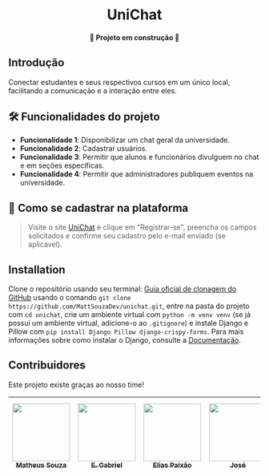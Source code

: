 <div align="center">
  <h1>UniChat</h1>
</div>

<h4 align="center"> 
  🚧 Projeto em construção 🚧
</h4>

## Introdução

Conectar estudantes e seus respectivos cursos em um único local, facilitando a comunicação e a interação entre eles.

## 🛠 Funcionalidades do projeto

- **Funcionalidade 1**: Disponibilizar um chat geral da universidade.  
- **Funcionalidade 2**: Cadastrar usuários.  
- **Funcionalidade 3**: Permitir que alunos e funcionários divulguem no chat e em seções específicas.  
- **Funcionalidade 4**: Permitir que administradores publiquem eventos na universidade.

## 🔑 Como se cadastrar na plataforma

> Visite o site [UniChat](https://localhost:8000) e clique em "Registrar-se", preencha os campos solicitados e confirme seu cadastro pelo e-mail enviado (se aplicável).

## Installation

Clone o repositório usando seu terminal: [Guia oficial de clonagem do GitHub](https://docs.github.com/pt/repositories/creating-and-managing-repositories/cloning-a-repository) usando o comando `git clone https://github.com/MattSouzaDev/unichat.git`, entre na pasta do projeto com `cd unichat`, crie um ambiente virtual com `python -m venv venv` (se já possui um ambiente virtual, adicione-o ao `.gitignore`) e instale Django e Pillow com `pip install Django Pillow django-crispy-forms`. Para mais informações sobre como instalar o Django, consulte a [Documentação](https://docs.djangoproject.com/en/5.2/intro/install/).

## Contribuidores

Este projeto existe graças ao nosso time!

| [<img src="https://avatars.githubusercontent.com/MattSouzaDev" width="115"><br><sub>Matheus Souza</sub>](https://github.com/MattSouzaDev) | [<img src="https://avatars.githubusercontent.com/u/92831339" width="115"><br><sub>E. Gabriel</sub>](https://github.com/rookie807) | [<img src="https://media-bsb1-1.cdn.whatsapp.net/v/t61.24694-24/375953298_1050010123029812_1974562062122246908_n.jpg?ccb=11-4&oh=01_Q5Aa2QHdUBXOUsc7cVhy6Pazq4sEXcZ7_GOSarMGk5bKEIoVZA&oe=68C8F067&_nc_sid=5e03e0&_nc_cat=105" width="115"><br><sub>Elias Paixão</sub>](https://github.com) | [<img src="https://media-bsb1-1.cdn.whatsapp.net/v/t61.24694-24/420093373_1756696721482337_4584287265639175909_n.jpg?ccb=11-4&oh=01_Q5Aa2QGdZWZa3E0NKD3JmWeH6D6qcUoDXlNl6Ij-hzdrvVLJEQ&oe=68C8C1A0&_nc_sid=5e03e0&_nc_cat=103" width="115"><br><sub>José</sub>](https://github.com/MattSouzaDev) | [<img src="https://avatars.githubusercontent.com/zeyfu" width="115"><br><sub>Henrique Kempim</sub>](https://github.com) |
| :---: | :---: | :---: | :---: | :---: |
